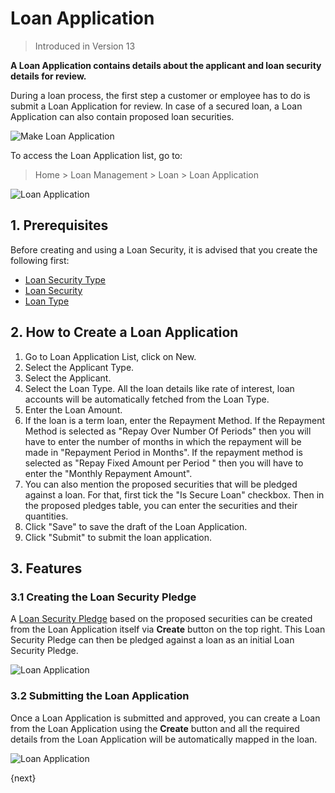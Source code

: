 <!-- add-breadcrumbs -->
# Loan Application
> Introduced in Version 13

**A Loan Application contains details about the applicant and loan security details for review.**

During a loan process, the first step a customer or employee has to do is submit a Loan Application for review. In case of a secured loan, a Loan Application can also contain proposed loan securities.

<img class="screenshot" alt="Make Loan Application" src="{{docs_base_url}}/assets/img/loan-management/loan-application-flow.png">

To access the Loan Application list, go to:
> Home > Loan Management > Loan > Loan Application


<img class="screenshot" alt="Loan Application" src="{{docs_base_url}}/assets/img/loan-management/loan-application.png">

## 1. Prerequisites
Before creating and using a Loan Security, it is advised that you create the following first:

* [Loan Security Type](/docs/v12/user/manual/en/loan-management/loan-security-type)
* [Loan Security](/docs/v12/user/manual/en/loan-management/loan-security)
* [Loan Type](/docs/v12/user/manual/en/loan-management/loan-type)

## 2. How to Create a Loan Application
1. Go to Loan Application List, click on New.
2. Select the Applicant Type.
3. Select the Applicant.
4. Select the Loan Type. All the loan details like rate of interest, loan accounts will be automatically fetched from the Loan Type.
5. Enter the Loan Amount.
6. If the loan is a term loan, enter the Repayment Method. If the Repayment Method is selected as "Repay Over Number Of Periods" then you will have to enter the number of months in which the repayment will be made in "Repayment Period in Months". If the repayment method is selected as "Repay Fixed Amount per Period " then you will have to enter the "Monthly Repayment Amount".
7. You can also mention the proposed securities that will be pledged against a loan. For that, first tick the "Is Secure Loan" checkbox. Then in the proposed pledges table, you can enter the securities and their quantities.
8. Click "Save" to save the draft of the Loan Application.
9. Click "Submit" to submit the loan application.

## 3. Features

### 3.1 Creating the Loan Security Pledge
A [Loan Security Pledge](/docs/v12/user/manual/en/loan-management/loan-security-pledge) based on the proposed securities can be created from the Loan Application itself via **Create** button on the top right. This Loan Security Pledge can then be pledged against a loan as an initial Loan Security Pledge.

<img class="screenshot" alt="Loan Application" src="{{docs_base_url}}/assets/img/loan-management/create-loan-security-pledge.png">

### 3.2 Submitting the Loan Application
Once a Loan Application is submitted and approved, you can create a Loan from the Loan Application using the **Create** button and all the required details from the Loan Application will be automatically mapped in the loan.

<img class="screenshot" alt="Loan Application" src="{{docs_base_url}}/assets/img/loan-management/create-loan.png">

{next}


